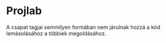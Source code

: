 # Projlab

A csapat tagjai semmilyen formában nem járulnak hozzá a kód lemásolásához a többiek megoldásához.